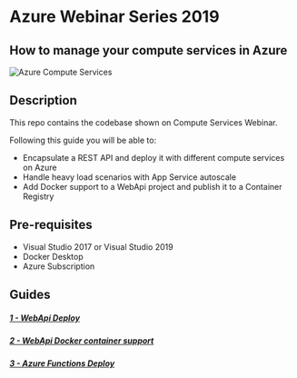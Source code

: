 # Azure Webinar Series 2019

## How to manage your compute services in Azure

![Azure Compute Services](/screenshots/containers/1-Azure.png)

## Description

This repo contains the codebase shown on Compute Services Webinar.

Following this guide you will be able to:
- Encapsulate a REST API and deploy it with different compute services on Azure
- Handle heavy load scenarios with App Service autoscale
- Add Docker support to a WebApi project and publish it to a Container Registry


## Pre-requisites

- Visual Studio 2017 or Visual Studio 2019
- Docker Desktop
- Azure Subscription

## Guides

##### [1 - WebApi Deploy](/AzureWebinarSeries-WebApi.md)
##### [2 - WebApi Docker container support](/AzureWebinarSeries-Docker.md)
##### [3 - Azure Functions Deploy](/AzureWebinarSeries-Functions.md)